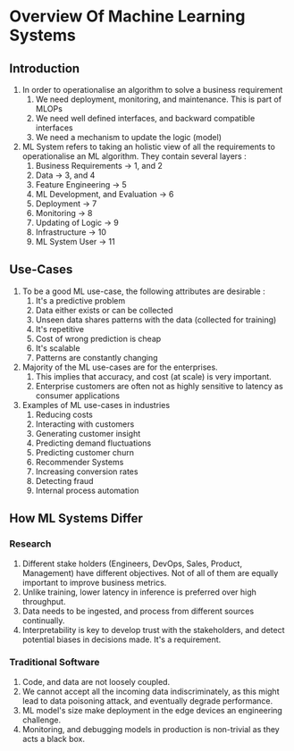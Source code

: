 # Overview Of Machine Learning Systems

## Introduction
1. In order to operationalise an algorithm to solve a business requirement
	1. We need deployment, monitoring, and maintenance. This is part of MLOPs
	2. We need well defined interfaces, and backward compatible interfaces
	3. We need a mechanism to update the logic (model)
2. ML System refers to taking an holistic view of all the requirements to operationalise an ML algorithm. They contain several layers :
	1. Business Requirements -> 1, and 2 
	2. Data -> 3, and 4
	3. Feature Engineering -> 5
	4. ML Development, and Evaluation -> 6
	5. Deployment -> 7
	7. Monitoring -> 8
	8. Updating of Logic -> 9
	9. Infrastructure -> 10
	10. ML System User -> 11 

## Use-Cases
1. To be a good ML use-case, the following attributes are desirable :
	1. It's a predictive problem
	2. Data either exists or can be collected
	3. Unseen data shares patterns with the data (collected for training)
	4. It's repetitive
	5. Cost of wrong prediction is cheap
	6. It's scalable
	7. Patterns are constantly changing
2. Majority of the ML use-cases are for the enterprises. 
	1. This implies that accuracy, and cost (at scale) is very important. 
	2. Enterprise customers are often not as highly sensitive to latency as consumer applications
3. Examples of ML use-cases in industries
	1. Reducing costs
	2. Interacting with customers
	3. Generating customer insight
	4. Predicting demand fluctuations
	5. Predicting customer churn
	6. Recommender Systems
	7. Increasing conversion rates
	8. Detecting fraud
	9. Internal process automation

## How ML Systems Differ

### Research
1. Different stake holders (Engineers, DevOps, Sales, Product, Management) have different objectives. Not of all of them are equally important to improve business metrics.
2. Unlike training, lower latency in inference is preferred over high throughput. 
3. Data needs to be ingested, and process from different sources continually.
4. Interpretability is key to develop trust with the stakeholders, and detect potential biases in decisions made. It's a requirement.

### Traditional Software
1. Code, and data are not loosely coupled.
2. We cannot accept all the incoming data indiscriminately, as this might lead to data poisoning attack, and eventually degrade performance.
3. ML model's size make deployment in the edge devices an engineering challenge.
4. Monitoring, and debugging models in production is non-trivial as they acts a black box.
